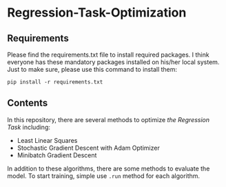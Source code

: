 # Regression-Task-Optimization

## Requirements

Please find the requirements.txt file to install required packages. I think everyone has these mandatory packages installed on his/her local system. Just to make sure, please use this command to install them:

`
pip install -r requirements.txt 
`

## Contents

In this repository, there are several methods to optimize *the Regression Task* including:

* Least Linear Squares
* Stochastic Gradient Descent with Adam Optimizer
* Minibatch Gradient Descent

In addition to these algorithms, there are some methods to evaluate the model. To start training, simple use `.run` method for each algorithm.
